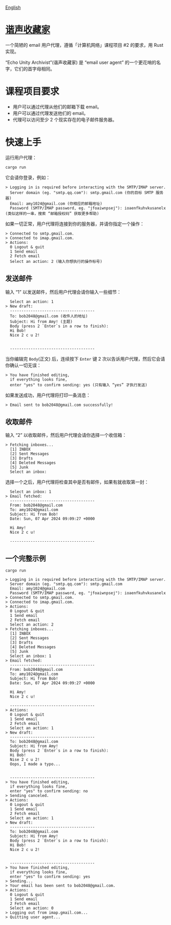 [English](https://github.com/Somnia1337/EchoUnityArchivist/blob/main/README.md)

# [谐声收藏家](https://github.com/Somnia1337/EchoUnityArchivist)

一个简陋的 email 用户代理，遵循「计算机网络」课程项目 #2 的要求，用 Rust 实现。

“Echo Unity Archivist”(谐声收藏家) 是 “email user agent” 的一个更花哨的名字，它们的首字母相同。

# 课程项目要求

- 用户可以通过代理从他们的邮箱下载 email。
- 用户可以通过代理发送他们的 email。
- 代理可以访问至少 2 个现实存在的电子邮件服务器。

# 快速上手

运行用户代理：

```shell
cargo run
```

它会请你登录，例如：

```text
> Logging in is required before interacting with the SMTP/IMAP server.
  Server domain (eg. "smtp.qq.com"): smtp.gmail.com (你的目标 SMTP 服务器)
  Email: amy1024@gmail.com (你相应的邮箱地址)
  Password (SMTP/IMAP password, eg. "jfoaiwnpsej"): ioaenfkuhvkusanelx (类似这样的一串，搜索 “邮箱授权码” 获取更多帮助)
```

如果一切正常，用户代理将连接到你的服务器，并请你指定一个操作：

```text
> Connected to smtp.gmail.com.
> Connected to imap.gmail.com.
> Actions:
  0 Logout & quit
  1 Send email
  2 Fetch email
  Select an action: 2 (输入你想执行的操作标号)
```

## 发送邮件

输入 “1” 以发送邮件，然后用户代理会请你输入一些细节：

```text
  Select an action: 1
> New draft:
  -------------------------------------
  To: bob2048@gmail.com (收件人的地址)
  Subject: Hi from Amy! (主题)
  Body (press 2 `Enter`s in a row to finish):
  Hi Bob!
  Nice 2 c u 2!


  -------------------------------------
```

当你编辑完 `Body`(正文) 后，连续按下 `Enter` 键 2 次以告诉用户代理，然后它会请你确认一切无误：

```text
> You have finished editing,
  if everything looks fine,
  enter "yes" to confirm sending: yes (只有输入 “yes” 才执行发送)
```

如果发送成功，用户代理将打印一条消息：

```text
> Email sent to bob2048@gmail.com successfully!
```

## 收取邮件

输入 “2” 以收取邮件，然后用户代理会请你选择一个收信箱：

```text
> Fetching inboxes...
  [1] INBOX
  [2] Sent Messages
  [3] Drafts
  [4] Deleted Messages
  [5] Junk
  Select an inbox:
```

选择一个之后，用户代理将检查其中是否有邮件，如果有就收取第一封：

```text
  Select an inbox: 1
> Email fetched:
  -------------------------------------
  From: bob2048@gmail.com
  To: amy1024@gmail.com
  Subject: Hi from Bob!
  Date: Sun, 07 Apr 2024 09:09:27 +0000
  
  Hi Amy!
  Nice 2 c u!
  
  -------------------------------------
```

## 一个完整示例

```shell
cargo run
```

```text
> Logging in is required before interacting with the SMTP/IMAP server.
  Server domain (eg. "smtp.qq.com"): smtp.gmail.com
  Email: amy1024@gmail.com
  Password (SMTP/IMAP password, eg. "jfoaiwnpsej"): ioaenfkuhvkusanelx
> Connected to smtp.gmail.com.
> Connected to imap.gmail.com.
> Actions:
  0 Logout & quit
  1 Send email
  2 Fetch email
  Select an action: 2
> Fetching inboxes...
  [1] INBOX
  [2] Sent Messages
  [3] Drafts
  [4] Deleted Messages
  [5] Junk
  Select an inbox: 1
> Email fetched:
  -------------------------------------
  From: bob2048@gmail.com
  To: amy1024@gmail.com
  Subject: Hi from Bob!
  Date: Sun, 07 Apr 2024 09:09:27 +0000
  
  Hi Amy!
  Nice 2 c u!
  
  -------------------------------------
> Actions:
  0 Logout & quit
  1 Send email
  2 Fetch email
  Select an action: 1
> New draft:
  -------------------------------------
  To: bob2048@gmail.com
  Subject: Hi from Amy!
  Body (press 2 `Enter`s in a row to finish):
  Hi Bob!
  Nise 2 c u 2!
  Oops, I made a typo...


  -------------------------------------
> You have finished editing,
  if everything looks fine,
  enter "yes" to confirm sending: no
> Sending canceled.
> Actions:
  0 Logout & quit
  1 Send email
  2 Fetch email
  Select an action: 1
> New draft:
  -------------------------------------
  To: bob2048@gmail.com
  Subject: Hi from Amy!
  Body (press 2 `Enter`s in a row to finish):
  Hi Bob!
  Nice 2 c u 2!


  -------------------------------------
> You have finished editing,
  if everything looks fine,
  enter "yes" to confirm sending: yes
> Sending...
> Your email has been sent to bob2048@gmail.com.
> Actions:
  0 Logout & quit
  1 Send email
  2 Fetch email
  Select an action: 0
> Logging out from imap.gmail.com...
> Quitting user agent...
```
